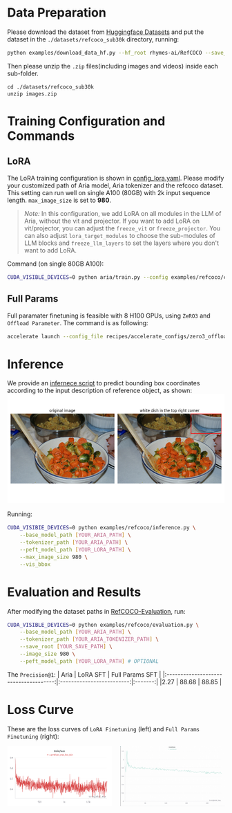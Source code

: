 # Data Preparation
Please download the dataset from [Huggingface Datasets](https://huggingface.co/datasets/rhymes-ai/RefCOCO/tree/main) and put the dataset in the `./datasets/refcoco_sub30k` directory, running:
```bash
python examples/download_data_hf.py --hf_root rhymes-ai/RefCOCO --save_root ./datasets/refcoco_sub30k
```

Then please unzip the `.zip` files(including images and videos) inside each sub-folder.
```
cd ./datasets/refcoco_sub30k
unzip images.zip
```

# Training Configuration and Commands

## LoRA
The LoRA training configuration is shown in [config_lora.yaml](../../examples/refcoco/config_lora.yaml). Please modify your customized path of Aria model, Aria tokenizer and the refcoco dataset. This setting can run well on single A100 (80GB) with 2k input sequence length. `max_image_size` is set to **980**.

> *Note:* In this configuration, we add LoRA on all modules in the LLM of Aria, without the vit and projector. If you want to add LoRA on vit/projector, you can adjust the `freeze_vit` or `freeze_projector`. You can also adjust `lora_target_modules` to choose the sub-modules of LLM blocks and `freeze_llm_layers` to set the layers where you don't want to add LoRA.

Command (on single 80GB A100):
```bash
CUDA_VISIBLE_DEVICES=0 python aria/train.py --config examples/refcoco/config_lora.yaml --output_dir [YOUR_OUT_DIR]
```

## Full Params
Full paramater finetuning is feasible with 8 H100 GPUs, using `ZeRO3` and `Offload Parameter`. The command is as following:
```bash
accelerate launch --config_file recipes/accelerate_configs/zero3_offload.yaml aria/train.py --config examples/refcoco/config_full.yaml --output_dir [YOUR_OUT_DIR]
```

# Inference
We provide an [infernece script](./inference.py) to predict bounding box coordinates according to the input description of reference object, as shown:
![](../../assets/refcoco_example1.png)

Running:
```bash
CUDA_VISIBIE_DEVICES=0 python examples/refcoco/inference.py \
    --base_model_path [YOUR_ARIA_PATH] \
    --tokenizer_path [YOUR_ARIA_PATH] \
    --peft_model_path [YOUR_LORA_PATH] \
    --max_image_size 980 \
    --vis_bbox
```



# Evaluation and Results
After modifying the dataset paths in [RefCOCO-Evaluation](../../examples/refcoco/evaluation.py#L47), run:
```bash
CUDA_VISIBLE_DEVICES=0 python examples/refcoco/evaluation.py \
    --base_model_path [YOUR_ARIA_PATH] \
    --tokenizer_path [YOUR_ARIA_TOKENIZER_PATH] \
    --save_root [YOUR_SAVE_PATH] \
    --image_size 980 \
    --peft_model_path [YOUR_LORA_PATH] # OPTIONAL
```

The `Precision@1`:
| Aria                           | LoRA SFT               | Full Params SFT  |
|:-------------------------------------:|:-------------------------:|:-------:|
|2.27 | 88.68 | 88.85 |

# Loss Curve
These are the loss curves of `LoRA Finetuning` (left) and `Full Params Finetuning` (right):


<div style="display: flex; justify-content: space-between;">
    <img src="../../assets/refcoco_loss_lora.png" alt="Left Image" style="width: 48%;">
    <img src="../../assets/refcoco_loss_full.png" alt="Right Image" style="width: 48%;">
</div>